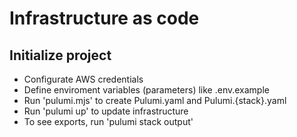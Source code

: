 # Infrastructure as code

## Initialize project

- Configurate AWS credentials
- Define enviroment variables (parameters) like .env.example
- Run 'pulumi.mjs' to create Pulumi.yaml and Pulumi.{stack}.yaml
- Run 'pulumi up' to  update infrastructure
- To see exports, run 'pulumi stack output'

